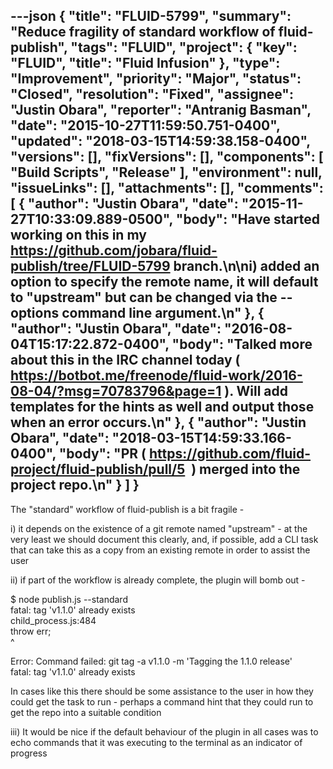 ---json
{
  "title": "FLUID-5799",
  "summary": "Reduce fragility of standard workflow of fluid-publish",
  "tags": "FLUID",
  "project": {
    "key": "FLUID",
    "title": "Fluid Infusion"
  },
  "type": "Improvement",
  "priority": "Major",
  "status": "Closed",
  "resolution": "Fixed",
  "assignee": "Justin Obara",
  "reporter": "Antranig Basman",
  "date": "2015-10-27T11:59:50.751-0400",
  "updated": "2018-03-15T14:59:38.158-0400",
  "versions": [],
  "fixVersions": [],
  "components": [
    "Build Scripts",
    "Release"
  ],
  "environment": null,
  "issueLinks": [],
  "attachments": [],
  "comments": [
    {
      "author": "Justin Obara",
      "date": "2015-11-27T10:33:09.889-0500",
      "body": "Have started working on this in my <https://github.com/jobara/fluid-publish/tree/FLUID-5799> branch.\n\ni) added an option to specify the remote name, it will default to \"upstream\" but can be changed via the --options command line argument.\n"
    },
    {
      "author": "Justin Obara",
      "date": "2016-08-04T15:17:22.872-0400",
      "body": "Talked more about this in the IRC channel today ( <https://botbot.me/freenode/fluid-work/2016-08-04/?msg=70783796&page=1> ). Will add templates for the hints as well and output those when an error occurs.\n"
    },
    {
      "author": "Justin Obara",
      "date": "2018-03-15T14:59:33.166-0400",
      "body": "PR ( <https://github.com/fluid-project/fluid-publish/pull/5>  ) merged into the project repo.\n"
    }
  ]
}
---
The "standard" workflow of fluid-publish is a bit fragile -&#x20;

i) it depends on the existence of a git remote named "upstream" - at the very least we should document this clearly, and, if possible, add a CLI task that can take this as a copy from an existing remote in order to assist the user

ii) if part of the workflow is already complete, the plugin will bomb out -&#x20;

$ node publish.js --standard\
fatal: tag 'v1.1.0' already exists\
child\_process.js:484\
throw err;\
^

Error: Command failed: git tag -a v1.1.0 -m 'Tagging the 1.1.0 release'\
fatal: tag 'v1.1.0' already exists

In cases like this there should be some assistance to the user in how they could get the task to run - perhaps a command hint that they could run to get the repo into a suitable condition

iii) It would be nice if the default behaviour of the plugin in all cases was to echo commands that it was executing to the terminal as an indicator of progress

        